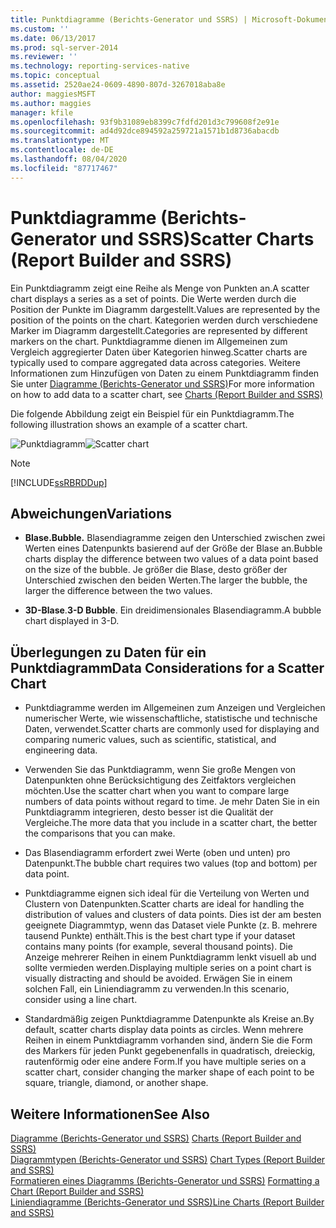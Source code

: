 ```yaml
---
title: Punktdiagramme (Berichts-Generator und SSRS) | Microsoft-Dokumentation
ms.custom: ''
ms.date: 06/13/2017
ms.prod: sql-server-2014
ms.reviewer: ''
ms.technology: reporting-services-native
ms.topic: conceptual
ms.assetid: 2520ae24-0609-4890-807d-3267018aba8e
author: maggiesMSFT
ms.author: maggies
manager: kfile
ms.openlocfilehash: 93f9b31089eb8399c7fdfd201d3c799608f2e91e
ms.sourcegitcommit: ad4d92dce894592a259721a1571b1d8736abacdb
ms.translationtype: MT
ms.contentlocale: de-DE
ms.lasthandoff: 08/04/2020
ms.locfileid: "87717467"
---
```

# <a name="scatter-charts-report-builder-and-ssrs"></a><span data-ttu-id="b91a3-102">Punktdiagramme (Berichts-Generator und SSRS)</span><span class="sxs-lookup"><span data-stu-id="b91a3-102">Scatter Charts (Report Builder and SSRS)</span></span>
  <span data-ttu-id="b91a3-103">Ein Punktdiagramm zeigt eine Reihe als Menge von Punkten an.</span><span class="sxs-lookup"><span data-stu-id="b91a3-103">A scatter chart displays a series as a set of points.</span></span> <span data-ttu-id="b91a3-104">Die Werte werden durch die Position der Punkte im Diagramm dargestellt.</span><span class="sxs-lookup"><span data-stu-id="b91a3-104">Values are represented by the position of the points on the chart.</span></span> <span data-ttu-id="b91a3-105">Kategorien werden durch verschiedene Marker im Diagramm dargestellt.</span><span class="sxs-lookup"><span data-stu-id="b91a3-105">Categories are represented by different markers on the chart.</span></span> <span data-ttu-id="b91a3-106">Punktdiagramme dienen im Allgemeinen zum Vergleich aggregierter Daten über Kategorien hinweg.</span><span class="sxs-lookup"><span data-stu-id="b91a3-106">Scatter charts are typically used to compare aggregated data across categories.</span></span> <span data-ttu-id="b91a3-107">Weitere Informationen zum Hinzufügen von Daten zu einem Punktdiagramm finden Sie unter [Diagramme &#40;Berichts-Generator und SSRS&#41;](charts-report-builder-and-ssrs.md)</span><span class="sxs-lookup"><span data-stu-id="b91a3-107">For more information on how to add data to a scatter chart, see [Charts &#40;Report Builder and SSRS&#41;](charts-report-builder-and-ssrs.md)</span></span>  
  
 <span data-ttu-id="b91a3-108">Die folgende Abbildung zeigt ein Beispiel für ein Punktdiagramm.</span><span class="sxs-lookup"><span data-stu-id="b91a3-108">The following illustration shows an example of a scatter chart.</span></span>  
  
 <span data-ttu-id="b91a3-109">![Punktdiagramm](../media/rs-scatterchart.gif "Punktdiagramm")</span><span class="sxs-lookup"><span data-stu-id="b91a3-109">![Scatter chart](../media/rs-scatterchart.gif "Scatter chart")</span></span>  
  
> [!NOTE]  
>  [!INCLUDE[ssRBRDDup](../../includes/ssrbrddup-md.md)]  
  
## <a name="variations"></a><span data-ttu-id="b91a3-110">Abweichungen</span><span class="sxs-lookup"><span data-stu-id="b91a3-110">Variations</span></span>  
  
-   <span data-ttu-id="b91a3-111">**Blase.**</span><span class="sxs-lookup"><span data-stu-id="b91a3-111">**Bubble.**</span></span> <span data-ttu-id="b91a3-112">Blasendiagramme zeigen den Unterschied zwischen zwei Werten eines Datenpunkts basierend auf der Größe der Blase an.</span><span class="sxs-lookup"><span data-stu-id="b91a3-112">Bubble charts display the difference between two values of a data point based on the size of the bubble.</span></span> <span data-ttu-id="b91a3-113">Je größer die Blase, desto größer der Unterschied zwischen den beiden Werten.</span><span class="sxs-lookup"><span data-stu-id="b91a3-113">The larger the bubble, the larger the difference between the two values.</span></span>  
  
-   <span data-ttu-id="b91a3-114">**3D-Blase**.</span><span class="sxs-lookup"><span data-stu-id="b91a3-114">**3-D Bubble**.</span></span> <span data-ttu-id="b91a3-115">Ein dreidimensionales Blasendiagramm.</span><span class="sxs-lookup"><span data-stu-id="b91a3-115">A bubble chart displayed in 3-D.</span></span>  
  
## <a name="data-considerations-for-a-scatter-chart"></a><span data-ttu-id="b91a3-116">Überlegungen zu Daten für ein Punktdiagramm</span><span class="sxs-lookup"><span data-stu-id="b91a3-116">Data Considerations for a Scatter Chart</span></span>  
  
-   <span data-ttu-id="b91a3-117">Punktdiagramme werden im Allgemeinen zum Anzeigen und Vergleichen numerischer Werte, wie wissenschaftliche, statistische und technische Daten, verwendet.</span><span class="sxs-lookup"><span data-stu-id="b91a3-117">Scatter charts are commonly used for displaying and comparing numeric values, such as scientific, statistical, and engineering data.</span></span>  
  
-   <span data-ttu-id="b91a3-118">Verwenden Sie das Punktdiagramm, wenn Sie große Mengen von Datenpunkten ohne Berücksichtigung des Zeitfaktors vergleichen möchten.</span><span class="sxs-lookup"><span data-stu-id="b91a3-118">Use the scatter chart when you want to compare large numbers of data points without regard to time.</span></span> <span data-ttu-id="b91a3-119">Je mehr Daten Sie in ein Punktdiagramm integrieren, desto besser ist die Qualität der Vergleiche.</span><span class="sxs-lookup"><span data-stu-id="b91a3-119">The more data that you include in a scatter chart, the better the comparisons that you can make.</span></span>  
  
-   <span data-ttu-id="b91a3-120">Das Blasendiagramm erfordert zwei Werte (oben und unten) pro Datenpunkt.</span><span class="sxs-lookup"><span data-stu-id="b91a3-120">The bubble chart requires two values (top and bottom) per data point.</span></span>  
  
-   <span data-ttu-id="b91a3-121">Punktdiagramme eignen sich ideal für die Verteilung von Werten und Clustern von Datenpunkten.</span><span class="sxs-lookup"><span data-stu-id="b91a3-121">Scatter charts are ideal for handling the distribution of values and clusters of data points.</span></span> <span data-ttu-id="b91a3-122">Dies ist der am besten geeignete Diagrammtyp, wenn das Dataset viele Punkte (z. B. mehrere tausend Punkte) enthält.</span><span class="sxs-lookup"><span data-stu-id="b91a3-122">This is the best chart type if your dataset contains many points (for example, several thousand points).</span></span> <span data-ttu-id="b91a3-123">Die Anzeige mehrerer Reihen in einem Punktdiagramm lenkt visuell ab und sollte vermieden werden.</span><span class="sxs-lookup"><span data-stu-id="b91a3-123">Displaying multiple series on a point chart is visually distracting and should be avoided.</span></span> <span data-ttu-id="b91a3-124">Erwägen Sie in einem solchen Fall, ein Liniendiagramm zu verwenden.</span><span class="sxs-lookup"><span data-stu-id="b91a3-124">In this scenario, consider using a line chart.</span></span>  
  
-   <span data-ttu-id="b91a3-125">Standardmäßig zeigen Punktdiagramme Datenpunkte als Kreise an.</span><span class="sxs-lookup"><span data-stu-id="b91a3-125">By default, scatter charts display data points as circles.</span></span> <span data-ttu-id="b91a3-126">Wenn mehrere Reihen in einem Punktdiagramm vorhanden sind, ändern Sie die Form des Markers für jeden Punkt gegebenenfalls in quadratisch, dreieckig, rautenförmig oder eine andere Form.</span><span class="sxs-lookup"><span data-stu-id="b91a3-126">If you have multiple series on a scatter chart, consider changing the marker shape of each point to be square, triangle, diamond, or another shape.</span></span>  
  
## <a name="see-also"></a><span data-ttu-id="b91a3-127">Weitere Informationen</span><span class="sxs-lookup"><span data-stu-id="b91a3-127">See Also</span></span>  
 <span data-ttu-id="b91a3-128">[Diagramme &#40;Berichts-Generator und SSRS&#41;](charts-report-builder-and-ssrs.md) </span><span class="sxs-lookup"><span data-stu-id="b91a3-128">[Charts &#40;Report Builder and SSRS&#41;](charts-report-builder-and-ssrs.md) </span></span>  
 <span data-ttu-id="b91a3-129">[Diagrammtypen &#40;Berichts-Generator und SSRS&#41;](chart-types-report-builder-and-ssrs.md) </span><span class="sxs-lookup"><span data-stu-id="b91a3-129">[Chart Types &#40;Report Builder and SSRS&#41;](chart-types-report-builder-and-ssrs.md) </span></span>  
 <span data-ttu-id="b91a3-130">[Formatieren eines Diagramms &#40;Berichts-Generator und SSRS&#41;](formatting-a-chart-report-builder-and-ssrs.md) </span><span class="sxs-lookup"><span data-stu-id="b91a3-130">[Formatting a Chart &#40;Report Builder and SSRS&#41;](formatting-a-chart-report-builder-and-ssrs.md) </span></span>  
 [<span data-ttu-id="b91a3-131">Liniendiagramme &#40;Berichts-Generator und SSRS&#41;</span><span class="sxs-lookup"><span data-stu-id="b91a3-131">Line Charts &#40;Report Builder and SSRS&#41;</span></span>](line-charts-report-builder-and-ssrs.md)  
  
  
